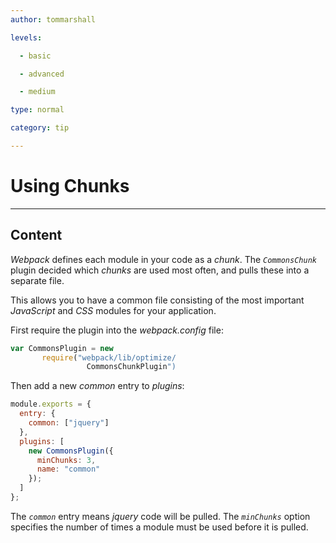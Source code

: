 ```yaml
---
author: tommarshall

levels:

  - basic

  - advanced

  - medium

type: normal

category: tip

---
```


# Using Chunks

---

## Content

_Webpack_ defines each module in your code as a _chunk_. The _`CommonsChunk`_ plugin decided which _chunks_ are used most often, and pulls these into a separate file.

This allows you to have a common file consisting of the most important _JavaScript_ and _CSS_ modules for your application.

First require the plugin into the _webpack.config_ file:

```javaScript
var CommonsPlugin = new
       require("webpack/lib/optimize/
                 CommonsChunkPlugin")
```

Then add a new _common_ entry to _plugins_:

```javaScript
module.exports = {  
  entry: {
    common: ["jquery"]
  },
  plugins: [
    new CommonsPlugin({
      minChunks: 3,
      name: "common"
    });
  ]
};
```

The _`common`_ entry means _jquery_ code will be pulled. The _`minChunks`_ option specifies the number of times a module must be used before it is pulled.
